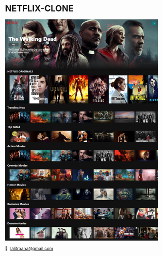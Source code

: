 # NETFLIX-CLONE

![Alt text](/public/screenshot.png?raw=true "Result")

:email:&nbsp; lalitraana@gmail.com
